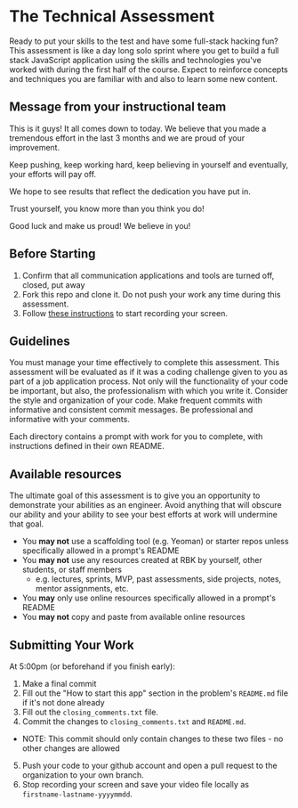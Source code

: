 # The Technical Assessment

Ready to put your skills to the test and have some full-stack hacking fun? This assessment is like a day long solo sprint where you get to build a full stack JavaScript application using the skills and technologies you've worked with during the first half of the course. Expect to reinforce concepts and techniques you are familiar with and also to learn some new content.

## Message from your instructional team

This is it guys! It all comes down to today. We believe that you made a tremendous effort in the last 3 months and we are proud of your improvement.

Keep pushing, keep working hard, keep believing in yourself and eventually, your efforts will pay off.

We hope to see results that reflect the dedication you have put in.

Trust yourself, you know more than you think you do!

Good luck and make us proud! We believe in you!

## Before Starting

1. Confirm that all communication applications and tools are turned off, closed, put away
2. Fork this repo and clone it. Do not push your work any time during this assessment.
3. Follow [these instructions](./RECORDING.md) to start recording your screen.

## Guidelines

You must manage your time effectively to complete this assessment. This assessment will be evaluated as if it was a coding challenge given to you as part of a job application process. Not only will the functionality of your code be important, but also, the professionalism with which you write it. Consider the style and organization of your code. Make frequent commits with informative and consistent commit messages. Be professional and informative with your comments.

Each directory contains a prompt with work for you to complete, with instructions defined in their own README.

## Available resources

The ultimate goal of this assessment is to give you an opportunity to demonstrate your abilities as an engineer. Avoid anything that will obscure our ability and your ability to see your best efforts at work will undermine that goal.

* You **may not** use a scaffolding tool (e.g. Yeoman) or starter repos unless specifically allowed in a prompt's README
* You **may not** use any resources created at RBK by yourself, other students, or staff members
  * e.g. lectures, sprints, MVP, past assessments, side projects, notes, mentor assignments, etc.
* You **may** only use online resources specifically allowed in a prompt's README
* You **may not** copy and paste from available online resources

## Submitting Your Work

At 5:00pm (or beforehand if you finish early):

1. Make a final commit
2. Fill out the "How to start this app" section in the problem's `README.md` file if it's not done already
3. Fill out the `closing_comments.txt` file.
4. Commit the changes to `closing_comments.txt` and `README.md`.
  - NOTE: This commit should only contain changes to these two files - no other changes are allowed
5. Push your code to your github account and open a pull request to the organization to your own branch.
6. Stop recording your screen and save your video file locally as `firstname-lastname-yyyymmdd`.
